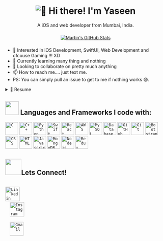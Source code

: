 <!--
How to make this gif ?

I made my with 
https://codesandbox.io/s/typwritter-intro-animation-tijn4h

Just follow the link make changes to the main.js code.

Screen Record it, I used ScreenToGif to record it and export it as gif (use Most used colors in the encoder and quantizer part)

add that .gif file to your readme repo and make appropriate changes to readme.md file to use that gif and call it a day XD.
-->

<h1 align="center">
  <img src="https://github.com/YaseenMallick25/YaseenMallick25/blob/main/assets/IntroYaseen.gif" alt="👋 Hi there! I'm Yaseen">
</h1>

<p align='center'>
  A iOS and web developer from Mumbai, India.
</p>

<p align='center'>
  <a href="https://github.com/YaseenMallick25?tab=repositories">
    <img align="center" style="margin:0.5rem" src="https://github-readme-stats.vercel.app/api?username=yaseenmallick25&show_icons=true&line_height=27&count_private=true&title_color=ffffff&text_color=c9cacc&icon_color=4AB097&bg_color=1A2B34" alt="Martin's GitHub Stats" />
  </a>
</p>


- 👀 Interested in iOS Development, SwiftUI, Web Development and ofcouse Gaming !!! XD
- 🌱 Currently learning many thing and nothing
- 💞️ Looking to collaborate on pretty much anything
- 📫 How to reach me.... just text me.
- PS: You can simply pull an issue to get to me if nothing works 😅.

<details>
  <summary>📃 Resume</summary>

  # Experience
  
- ## **👨‍💻 Trainee Software Engineer**
  - 📍 **Neebal Technologies** - Mumbai, Maharashtra, India
  - 📆 2022 - moment
  
  <img align="right" src="https://img.shields.io/badge/iOS%20-3498DB?logo=swift&logoColor=white" />
- ## 👨‍💻 **iOS Developer Intern**
  - 📍 **FastestIndia NFTs** - Buxar, Bihar, India
  - 📆 2021 - 2022
  
# Education

- ## 📖 **B.Sc.IT**
  - 📍 **Thakur Shyamnarayan Degree College, Mumbai, Maharashtra, India**
  - 📆 2019 - 2022
  
<!--
# Skills
  
  <img align="right" src="https://img.shields.io/badge/(My)SQL-4479A1?logo=mysql&logoColor=white" />
  <img align="right" src="https://img.shields.io/badge/C++-00599C?logo=c%2B%2B&logoColor=white" />
  <img align="right" src="https://img.shields.io/badge/C Sharp-239120?logo=c-sharp&logoColor=white" />
  <img align="right" src="https://img.shields.io/badge/Python-3776AB?logo=python&logoColor=white" />
  <img align="right" src="https://img.shields.io/badge/SwiftUI-3776AB?logo=swift&logoColor=white" />
  
  **Programming**
  
  <img align="right" src="https://img.shields.io/badge/Ubuntu-E95420?logo=ubuntu&logoColor=white" />
  <img align="right" src="https://img.shields.io/badge/Mac-0078D6?logo=macos&logoColor=white" />
  <img align="right" src="https://img.shields.io/badge/Windows-0078D6?logo=windows&logoColor=white" />
  
  **Operating Systems**
-->
  
</details>

## <img src="https://media.giphy.com/media/QssGEmpkyEOhBCb7e1/giphy.gif" width="42px"> Languages and Frameworks I code with:
<code><img width="40px" src="https://img.icons8.com/color/3x/c-programming.png" title="C"/></code>
<code><img width="40px" src="https://img.icons8.com/color/4x/c-plus-plus-logo.png" title="C++"/></code>
<code><img width="40px" src="https://img.icons8.com/color/4x/000000/python.png" title="Python"/></code>
<code><img width="40px" src="https://img.icons8.com/color/4x/000000/swift.png" title="Swift"/></code>
<code><img width="40px" src="https://img.icons8.com/plasticine/100/000000/react.png" title="React"/></code>
<code><img width="40px" src="https://img.icons8.com/color/48/000000/amazon-web-services.png" title="AWS"/></code>
<code><img width="40px" src="https://img.icons8.com/ios/4x/00758f/mysql-logo.png" title="MySQL"/></code>
<code><img width="40px" src="https://img.icons8.com/dusk/64/000000/database-restore.png" title="Database"/></code>
<code><img width="40px" src="https://img.icons8.com/fluent/8x/github.png" title="GitHub"/></code>
<code><img width="40px" src="https://img.icons8.com/color/2x/git.png" title="Git"/></code>
<code><img width="40px" src="https://img.icons8.com/color/2x/bootstrap.png" title="Bootstrap"/></code>
<code><img width="40px" src="https://img.icons8.com/color/48/000000/css3.png" title="CSS"/></code>
<code><img width="40px" src="https://img.icons8.com/color/48/000000/html-5.png" title="HTML"/></code>
<code><img width="40px" src="https://img.icons8.com/color/48/000000/javascript--v1.png" title="Javascript"/></code>
<code><img width="40px" src="https://img.icons8.com/color/8x/000000/mongodb.png" title="MongoDB"/></code>
<code><img width="40px" src="https://img.icons8.com/color/8x/000000/nodejs.png" title="Nodejs"/></code>
<code><img width="40px" src="https://img.icons8.com/color/8x/000000/redux.png" title="Redux"/></code>
 

## <img src="https://media.giphy.com/media/KcnlGHBpnKnjZIuCMv/giphy.gif" width="50px">Lets Connect!
<code>
<a href="https://www.linkedin.com/in/yaseen-mallick-63063b191/"><img width="45px" src="https://img.icons8.com/color/8x/000000/linkedin.png" title="Linkedin"/></a></code>

<code>
  <a href="https://www.instagram.com/yaseenmallick25/"><img width="45px" src="https://img.icons8.com/fluent/48/000000/instagram-new.png" title="Instagram"/></a>
</code>
<code>
  <a href="mailto:yaseenmallick25@gmail.com"><img width="43px" src="https://img.icons8.com/fluent/48/000000/gmail.png" title="Gmail"/></a>
</code>

<br>

<!---
YaseenMallick25/YaseenMallick25 is a ✨ special ✨ repository because its `README.md` (this file) appears on your GitHub profile.
You can click the Preview link to take a look at your changes.
--->


